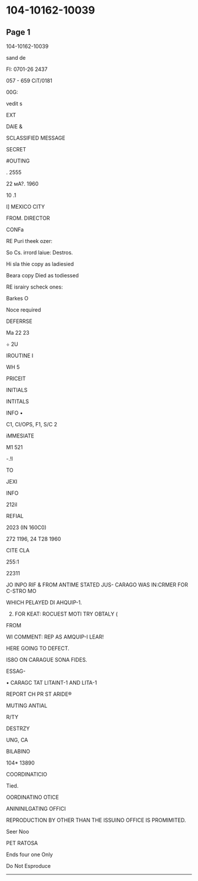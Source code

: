 # 104-10162-10039

## Page 1

104-10162-10039

sand de

FI: 0701-26 2437

057 - 659 CiT/0181

00G:

vedit s

EXT

DAlE &

SCLASSIFIED MESSAGE

SECRET

#OUTING

. 2555

22 мА?. 1960

10 .1

I] MEXICO CITY

FROM. DIRECTOR

CONFa

RE Puri theek ozer:

So Cs. irrord laiue: Destros.

Hi sla thie copy as ladiesied

Beara copy Died as todiessed

RE israiry scheck ones:

Barkes O

Noce required

DEFERRSE

Ma 22 23

÷ 2U

IROUTINE I

WH 5

PRICEIT

INITIALS

INTITALS

INFO •

C1, CI/OPS, F1, S/C 2

iMMESIATE

M1 521

-.!l

TO

JEXI

INFO

212il

REFIAL

2023 (IN 160C0)

272 1196, 24 T28 1960

CITE CLA

255:1

22311

JO INPO RIF & FROM ANTIME STATED JUS- CARAGO WAS IN:CRMER FOR C-STRO MO

WHICH PELAYED DI AHQUIP-1.

2. FOR KEAT: ROCUEST MOTI TRY OBTALY (

FROM

WI COMMENT: REP AS AMQUIP-I LEAR!

HERE GOING TO DEFECT.

IS8O ON CARAGUE SONA FIDES.

ESSAG-

• CARAGC TAT LITAINT-1 AND LITA-1

REPORT CH PR ST ARIDE®

MUTING ANTIAL

R/TY

DESTRZY

UNG, CA

BILABINO

104* 13890

COORDINATICIO

Tied.

OORDINATINO OTICE

ANININILGATING OFFICI

REPRODUCTION BY OTHER THAN THE ISSUINO OFFICE IS PROMIMITED.

Seer Noo

PET RATOSA

Ends four one Only

Do Not Esproduce

---

